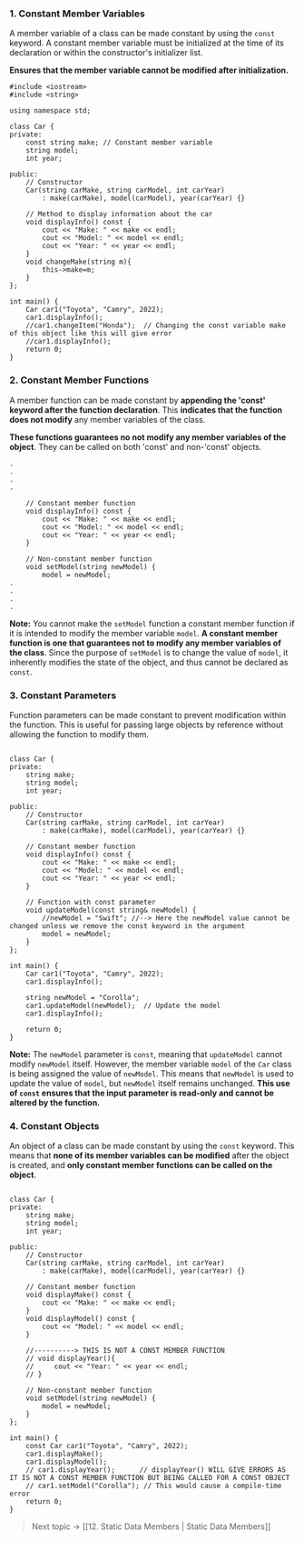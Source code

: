 
### 1. Constant Member Variables

A member variable of a class can be made constant by using the `const` keyword. A constant member variable must be initialized at the time of its declaration or within the constructor's initializer list.

**Ensures that the member variable cannot be modified after initialization.**

```
#include <iostream>
#include <string>

using namespace std;

class Car {
private:
    const string make; // Constant member variable
    string model;
    int year;

public:
    // Constructor
    Car(string carMake, string carModel, int carYear) 
        : make(carMake), model(carModel), year(carYear) {}

    // Method to display information about the car
    void displayInfo() const {
        cout << "Make: " << make << endl;
        cout << "Model: " << model << endl;
        cout << "Year: " << year << endl;
    }
    void changeMake(string m){
        this->make=m;
    }
};

int main() {
    Car car1("Toyota", "Camry", 2022);
    car1.displayInfo();
    //car1.changeItem("Honda");  // Changing the const variable make of this object like this will give error
    //car1.displayInfo();
    return 0;
}

```

### 2. Constant Member Functions

A member function can be made constant by **appending the 'const' keyword after the function declaration**. This **indicates that the function does not modify** any member variables of the class.

**These functions guarantees no not modify any member variables of the object**. They can be called on both 'const' and non-'const' objects.

```
.
.
.
.

    // Constant member function
    void displayInfo() const {
        cout << "Make: " << make << endl;
        cout << "Model: " << model << endl;
        cout << "Year: " << year << endl;
    }

    // Non-constant member function
    void setModel(string newModel) {
        model = newModel;
.
.
.
.

```

**Note:** You cannot make the `setModel` function a constant member function if it is intended to modify the member variable `model`. **A constant member function is one that guarantees not to modify any member variables of the class**. Since the purpose of `setModel` is to change the value of `model`, it inherently modifies the state of the object, and thus cannot be declared as `const`.


### 3. Constant Parameters

Function parameters can be made constant to prevent modification within the function. This is useful for passing large objects by reference without allowing the function to modify them.

```

class Car {
private:
    string make;
    string model;
    int year;

public:
    // Constructor
    Car(string carMake, string carModel, int carYear) 
        : make(carMake), model(carModel), year(carYear) {}

    // Constant member function
    void displayInfo() const {
        cout << "Make: " << make << endl;
        cout << "Model: " << model << endl;
        cout << "Year: " << year << endl;
    }

    // Function with const parameter
    void updateModel(const string& newModel) {
        //newModel = "Swift"; //--> Here the newModel value cannot be changed unless we remove the const keyword in the argument
        model = newModel;
    }
};

int main() {
    Car car1("Toyota", "Camry", 2022);
    car1.displayInfo();
    
    string newModel = "Corolla";
    car1.updateModel(newModel);  // Update the model
    car1.displayInfo();
    
    return 0;
}

```

**Note:** The `newModel` parameter is `const`, meaning that `updateModel` cannot modify `newModel` itself. However, the member variable `model` of the `Car` class is being assigned the value of `newModel`. This means that `newModel` is used to update the value of `model`, but `newModel` itself remains unchanged.
**This use of `const` ensures that the input parameter is read-only and cannot be altered by the function.**


### 4. Constant Objects

An object of a class can be made constant by using the `const` keyword. This means that **none of its member variables can be modified** after the object is created, and **only constant member functions can be called on the object**.

```

class Car {
private:
    string make;
    string model;
    int year;

public:
    // Constructor
    Car(string carMake, string carModel, int carYear) 
        : make(carMake), model(carModel), year(carYear) {}

    // Constant member function
    void displayMake() const {
        cout << "Make: " << make << endl;
    }
    void displayModel() const {
        cout << "Model: " << model << endl;
    }
    
    //----------> THIS IS NOT A CONST MEMBER FUNCTION
    // void displayYear(){
    //     cout << "Year: " << year << endl;
    // }

    // Non-constant member function
    void setModel(string newModel) {
        model = newModel;
    }
};

int main() {
    const Car car1("Toyota", "Camry", 2022);
    car1.displayMake();
    car1.displayModel();
    // car1.displayYear();      // displayYear() WILL GIVE ERRORS AS IT IS NOT A CONST MEMBER FUNCTION BUT BEING CALLED FOR A CONST OBJECT
    // car1.setModel("Corolla"); // This would cause a compile-time error
    return 0;
}

```





> Next topic -> [[12. Static Data Members | Static Data Members]]